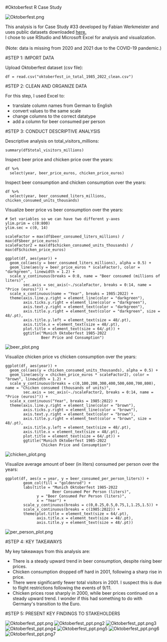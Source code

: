 #Oktoberfest R Case Study

![Oktoberfest.png](Oktoberfest.png)

This analysis is for Case Study #33 developed by Fabian Werkmeister and uses public datasets downloaded [here.](https://opendata.muenchen.de/dataset/oktoberfest)
<br>I chose to use RStudio and Microsoft Excel for analysis and visualization.</br>
<br>(Note: data is missing from 2020 and 2021 due to the COVID-19 pandemic.)</br>

#STEP 1: IMPORT DATA

Upload Oktoberfest dataset (csv file):
```
df = read.csv("oktoberfest_in_total_1985_2022_clean.csv")
```

#STEP 2: CLEAN AND ORGANIZE DATA

For this step, I used Excel to: 
<br>
- translate column names from German to English
- convert values to the same scale
- change columns to the correct datatype
- add a column for beer consumed per person

#STEP 3: CONDUCT DESCRIPTIVE ANALYSIS

Descriptive analysis on total_visitors_millions:
```
summary(df$total_visitors_millions)
```

Inspect beer price and chicken price over the years:
```
df %>%
  select(year, beer_price_euros, chicken_price_euros)
```

Inspect beer consumption and chicken consumption over the years:
```
df %>%
  select(year, beer_consumed_liters_millions, chicken_consumed_units_thousands)
```

Visualize beer price vs beer consumption over the years:
```
# Set variables so we can have two different y-axes
ylim.prim = c(0:800)
ylim.sec = c(0, 14)

scaleFactor = max(df$beer_consumed_liters_millions) / max(df$beer_price_euros)
scaleFactor2 = max(df$chicken_consumed_units_thousands) / max(df$chicken_price_euros)

ggplot(df, aes(year)) +
  geom_col(aes(y = beer_consumed_liters_millions), alpha = 0.5) +
  geom_line(aes(y = beer_price_euros * scaleFactor), color = "darkgreen", linewidth = 1.2) +
  scale_y_continuous(breaks = 0:8, name = "Beer consumed (millions of liters)",
        sec.axis = sec_axis(~./scaleFactor, breaks = 0:14, name = "Price (euros)")) +
  scale_x_continuous(name = "Year", breaks = 1985:2022) +
  theme(axis.line.y.right = element_line(color = "darkgreen"), 
        axis.ticks.y.right = element_line(color = "darkgreen"),
        axis.text.y.right = element_text(color = "darkgreen"), 
        axis.title.y.right = element_text(color = "darkgreen", size = 48/.pt),
        axis.title.y.left = element_text(size = 48/.pt),
        axis.title.x = element_text(size = 48/.pt),
        plot.title = element_text(size = 64/.pt)) +
        ggtitle("Munich Oktoberfest 1985-2022
                Beer Price and Consumption")
```

![beer_plot.png](beer_plot.png)

Visualize chicken price vs chicken consumption over the years:
```
ggplot(df, aes(year)) +
  geom_col(aes(y = chicken_consumed_units_thousands), alpha = 0.5) +
  geom_line(aes(y = chicken_price_euros * scaleFactor2), color = "brown", linewidth = 1.2) +
  scale_y_continuous(breaks = c(0,100,200,300,400,500,600,700,800), name = "Chicken consumed (thousands of units)",
        sec.axis = sec_axis(~./scaleFactor2, breaks = 0:14, name = "Price (euros)")) +
  scale_x_continuous("Year", breaks = 1985:2022) +
  theme(axis.line.y.right = element_line(color = "brown"), 
        axis.ticks.y.right = element_line(color = "brown"),
        axis.text.y.right = element_text(color = "brown"), 
        axis.title.y.right = element_text(color = "brown", size = 48/.pt),
        axis.title.y.left = element_text(size = 48/.pt),
        axis.title.x = element_text(size = 48/.pt),
        plot.title = element_text(size = 64/.pt)) +
        ggtitle("Munich Oktoberfest 1985-2022
                Chicken Price and Consumption")
```

![chicken_plot.png](chicken_plot.png)

Visualize average amount of beer (in liters) consumed per person over the years:
```
ggplot(df, aes(x = year, y = beer_consumed_per_person_liters)) +
        geom_col(fill = "goldenrod") +
        labs(title = "Munich Oktoberfest 1985-2022
                     Beer Consumed Per Person (liters)",
              y = "Beer Consumed Per Person (liters)",
              x = "Year") +
        scale_y_continuous(breaks = c(0,0.25,0.5,0.75,1,1.25,1.5)) +
        scale_x_continuous(breaks = c(1985:2022)) +
        theme(plot.title = element_text(size = 64/.pt),
              axis.title.x = element_text(size = 48/.pt),
              axis.title.y = element_text(size = 48/.pt))
```

![per_person_plot.png](per_person_plot.png)

#STEP 4: KEY TAKEAWAYS

My key takeaways from this analysis are:
<br>
- There is a steady upward trend in beer consumption, despite rising beer prices.
- Chicken consumption dropped off hard in 2001, following a sharp rise in price.
- There were significantly fewer total visitors in 2001. I suspect this is due to flight restrictions following the events of 9/11.
- Chicken prices rose sharply in 2000, while beer prices continued on a steady upward trend. I wonder if this had something to do with Germany's transition to the Euro.

#STEP 5: PRESENT KEY FINDINGS TO STAKEHOLDERS

![Oktoberfest_ppt.png](Oktoberfest_ppt.png)
![Oktoberfest_ppt.png2](Oktoberfest_ppt2.png)
![Oktoberfest_ppt.png3](Oktoberfest_ppt3.png)
![Oktoberfest_ppt.png4](Oktoberfest_ppt4.png)
![Oktoberfest_ppt.png5](Oktoberfest_ppt5.png)
![Oktoberfest_ppt.png6](Oktoberfest_ppt6.png)
![Oktoberfest_ppt.png7](Oktoberfest_ppt7.png)
